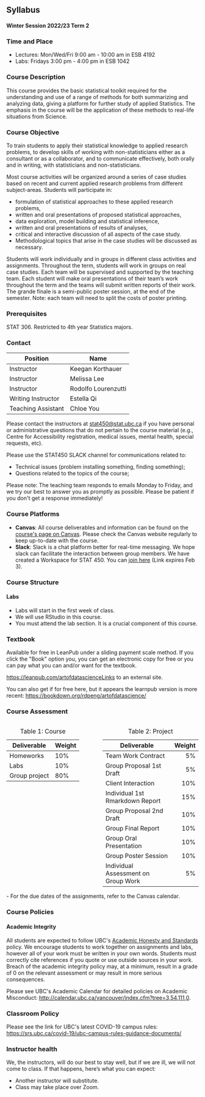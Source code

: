 ## Syllabus
#### Winter Session 2022/23 Term 2

### Time and Place

- Lectures: Mon/Wed/Fri 9:00 am - 10:00 am in ESB 4192
- Labs: Fridays 3:00 pm - 4:00 pm in ESB 1042


### Course Description 
This course provides the basic statistical toolkit required for the understanding and use of a range of methods for both summarizing and analyzing data, giving a platform for further study of applied Statistics. The emphasis in the course will be the application of these methods to real-life situations from Science.
 
### Course Objective
To train students to apply their statistical knowledge to applied research problems, to develop skills of working with non-statisticians either as a consultant or as a collaborator, and to communicate effectively, both orally and in writing, with statisticians and non-statisticians. 

Most course activities will be organized around a series of case studies based on recent and current applied research problems from different subject-areas. Students will participate in: 

- formulation of statistical approaches to these applied research problems,
- written and oral presentations of proposed statistical approaches,
- data exploration, model building and statistical inference,
- written and oral presentations of results of analyses,
- critical and interactive discussion of all aspects of the case study.
- Methodological topics that arise in the case studies will be discussed as necessary. 

Students will work individually and in groups in different class activities and assignments. Throughout the term, students will work in groups on real case studies. Each team will be supervised and supported by the teaching team. Each student will make oral presentations of their team’s work throughout the term and the teams will submit written reports of their work.  The grande finale is a semi-public poster session, at the end of the semester.  Note:  each team will need to split the costs of poster printing. 

### Prerequisites

STAT 306. Restricted to 4th year Statistics majors.

### Contact

|      Position      |         Name        |     
|--------------------|---------------------|
|     Instructor     |   Keegan Korthauer  |         
|     Instructor     |     Melissa Lee     |          
|     Instructor     | Rodolfo Lourenzutti |   
| Writing Instructor |     Estella Qi      |
| Teaching Assistant |      Chloe You      |        

Please contact the instructors at stat450@stat.ubc.ca if you have personal or administrative questions that do not pertain to the course material (e.g., Centre for Accessibility registration, medical issues, mental health, special requests, etc).

Please use the STAT450 SLACK channel for communications related to:

- Technical issues (problem installing something, finding something);
- Questions related to the topics of the course;

Please note: The teaching team responds to emails Monday to Friday, and we try our best to answer you as promptly as possible. Please be patient if you don't get a response immediately!

### Course Platforms

- **Canvas**: All course deliverables and information can be found on the [course's page on Canvas](https://canvas.ubc.ca/courses/110122). Please check the Canvas website regularly to keep up-to-date with the course.
- **Slack**: Slack is a chat platform better for real-time messaging. We hope slack can facilitate the interaction between group members. We have created a Workspace for STAT 450. You can [join here](https://join.slack.com/t/stat-450/shared_invite/zt-1mvn70my8-4mTDnkLcVvI5yvfRgYPgjA) (Link expires Feb 3).

### Course Structure

#### Labs

- Labs will start in the first week of class.
- We will use RStudio in this course.
- You must attend the lab section. It is a crucial component of this course.

### Textbook

Available for free in LeanPub under a sliding payment scale method. If you click the "Book" option you, you can get an electronic copy for free or you can pay what you can and/or want for the textbook. 

https://leanpub.com/artofdatascienceLinks to an external site.

You can also get if for free here, but it appears the learnpub version is more recent:  https://bookdown.org/rdpeng/artofdatascience/

### Course Assessment

<div style="display: flex; height: max-content;">
    <table style="height:min-content">
        <caption>Table 1: Course</caption>
        <thead>
            <tr>
                <th>Deliverable</th>
                <th>Weight</th>
            </tr>
        </thead>
        <tbody>
            <tr>
                <td>Homeworks</td>
                <td>10%</td>
            </tr>
            <tr>     
                <td>Labs</td>
                <td>10%</td>
            </tr>
            <tr>
                <td>Group project</td>
                <td>80%</td>
            </tr>
        </tbody>
    </table>
    <table>
        <caption>Table 2: Project</caption>
        <thead>
            <tr>
                <th>Deliverable</th>
                <th>Weight</th>
            </tr>
        </thead>
        <tbody>
            <tr>
                <td style="text-align: left">Team Work Contract</td>
                <td style="text-align: right">5%</td>
            </tr>
            <tr>
                <td style="text-align: left">Group Proposal 1st Draft</td>
                <td style="text-align: right">5%</td>
            </tr>
            <tr>
                <td style="text-align: left">Client Interaction</td>
                <td style="text-align: right">10%</td>
            </tr>
            <tr>
                <td style="text-align: left">Individual 1st Rmarkdown Report</td>
                <td style="text-align: right">15%</td>
            </tr>
            <tr>
                <td style="text-align: left">Group Proposal 2nd Draft</td>
                <td style="text-align: right">10%</td>
            </tr>
            <tr>
                <td style="text-align: left">Group Final Report</td>
                <td style="text-align: right">10%</td>
            </tr>
            <tr>
                <td style="text-align: left">Group Oral Presentation</td>
                <td style="text-align: right">10%</td>
            </tr>
            <tr>
                <td style="text-align: left">Group Poster Session</td>
                <td style="text-align: right">10%</td>
            </tr>
            <tr>
                <td style="text-align: left">Individual Assessment on Group Work</td>
                <td style="text-align: right">5%</td>
            </tr>
        </tbody>
    </table>
</div>
- For the due dates of the assignments, refer to the Canvas calendar.

### Course Policies

#### Academic Integrity

All students are expected to follow UBC's [Academic Honesty and Standards](http://www.calendar.ubc.ca/vancouver/index.cfm?tree=3,286,0,0#15620) policy. We encourage students to work together on assignments and labs, however all of your work must be written in your own words. Students must correctly cite references if you quote or use outside sources in your work. Breach of the academic integrity policy may, at a minimum, result in a grade of 0 on the relevant assessment or may result in more serious consequences.

Please see UBC's Academic Calendar for detailed policies on Academic Misconduct: http://calendar.ubc.ca/vancouver/index.cfm?tree=3,54,111,0.

### Classroom Policy 
Please see the link for UBC's latest COVID-19 campus rules: https://srs.ubc.ca/covid-19/ubc-campus-rules-guidance-documents/

### Instructor health

We, the instructors, will do our best to stay well, but if we are ill, we will not come to class. If that happens, here’s what you can expect:
- Another instructor will substitute.
- Class may take place over Zoom. 
